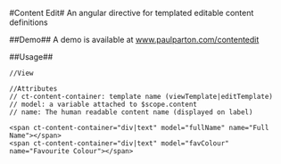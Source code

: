 #Content Edit#
An angular directive for templated editable content definitions

##Demo##
A demo is available at <a href=''>www.paulparton.com/contentedit</a>

##Usage##

    //View 

    //Attributes
    // ct-content-container: template name (viewTemplate|editTemplate)
    // model: a variable attached to $scope.content 
    // name: The human readable content name (displayed on label)

    <span ct-content-container="div|text" model="fullName" name="Full Name"></span>
    <span ct-content-container="div|text" model="favColour" name="Favourite Colour"></span>
